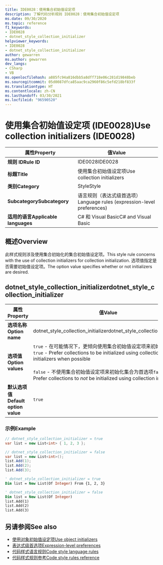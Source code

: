 ```yaml
---
title: IDE0028：使用集合初始值设定项
description: 了解代码分析规则 IDE0028：使用集合初始值设定项
ms.date: 09/30/2020
ms.topic: reference
f1_keywords:
- IDE0028
- dotnet_style_collection_initializer
helpviewer_keywords:
- IDE0028
- dotnet_style_collection_initializer
author: gewarren
ms.author: gewarren
dev_langs:
- CSharp
- VB
ms.openlocfilehash: a885fc94a816dbb5a8dff718e06c281d19848beb
ms.sourcegitcommit: 05d0087dfca85aac9ca2960f86c5efd218bf833f
ms.translationtype: HT
ms.contentlocale: zh-CN
ms.lasthandoff: 03/30/2021
ms.locfileid: "96590520"
---
```

# <a name="use-collection-initializers-ide0028"></a><span data-ttu-id="2fad1-103">使用集合初始值设定项 (IDE0028)</span><span class="sxs-lookup"><span data-stu-id="2fad1-103">Use collection initializers (IDE0028)</span></span>

|<span data-ttu-id="2fad1-104">属性</span><span class="sxs-lookup"><span data-stu-id="2fad1-104">Property</span></span>|<span data-ttu-id="2fad1-105">值</span><span class="sxs-lookup"><span data-stu-id="2fad1-105">Value</span></span>|
|-|-|
| <span data-ttu-id="2fad1-106">**规则 ID**</span><span class="sxs-lookup"><span data-stu-id="2fad1-106">**Rule ID**</span></span> | <span data-ttu-id="2fad1-107">IDE0028</span><span class="sxs-lookup"><span data-stu-id="2fad1-107">IDE0028</span></span> |
| <span data-ttu-id="2fad1-108">**标题**</span><span class="sxs-lookup"><span data-stu-id="2fad1-108">**Title**</span></span> | <span data-ttu-id="2fad1-109">使用集合初始值设定项</span><span class="sxs-lookup"><span data-stu-id="2fad1-109">Use collection initializers</span></span> |
| <span data-ttu-id="2fad1-110">**类别**</span><span class="sxs-lookup"><span data-stu-id="2fad1-110">**Category**</span></span> | <span data-ttu-id="2fad1-111">Style</span><span class="sxs-lookup"><span data-stu-id="2fad1-111">Style</span></span> |
| <span data-ttu-id="2fad1-112">**Subcategory**</span><span class="sxs-lookup"><span data-stu-id="2fad1-112">**Subcategory**</span></span> | <span data-ttu-id="2fad1-113">语言规则（表达式级首选项）</span><span class="sxs-lookup"><span data-stu-id="2fad1-113">Language rules (expression-level preferences)</span></span> |
| <span data-ttu-id="2fad1-114">**适用的语言**</span><span class="sxs-lookup"><span data-stu-id="2fad1-114">**Applicable languages**</span></span> | <span data-ttu-id="2fad1-115">C# 和 Visual Basic</span><span class="sxs-lookup"><span data-stu-id="2fad1-115">C# and Visual Basic</span></span> |

## <a name="overview"></a><span data-ttu-id="2fad1-116">概述</span><span class="sxs-lookup"><span data-stu-id="2fad1-116">Overview</span></span>

<span data-ttu-id="2fad1-117">此样式规则涉及使用集合初始化的集合初始值设定项。</span><span class="sxs-lookup"><span data-stu-id="2fad1-117">This style rule concerns with the use of collection initializers for collection initialization.</span></span> <span data-ttu-id="2fad1-118">选项值指定是否需要初始值设定项。</span><span class="sxs-lookup"><span data-stu-id="2fad1-118">The option value specifies whether or not initializers are desired.</span></span>

## <a name="dotnet_style_collection_initializer"></a><span data-ttu-id="2fad1-119">dotnet_style_collection_initializer</span><span class="sxs-lookup"><span data-stu-id="2fad1-119">dotnet_style_collection_initializer</span></span>

|<span data-ttu-id="2fad1-120">属性</span><span class="sxs-lookup"><span data-stu-id="2fad1-120">Property</span></span>|<span data-ttu-id="2fad1-121">值</span><span class="sxs-lookup"><span data-stu-id="2fad1-121">Value</span></span>|
|-|-|
| <span data-ttu-id="2fad1-122">**选项名称**</span><span class="sxs-lookup"><span data-stu-id="2fad1-122">**Option name**</span></span> | <span data-ttu-id="2fad1-123">dotnet_style_collection_initializer</span><span class="sxs-lookup"><span data-stu-id="2fad1-123">dotnet_style_collection_initializer</span></span>
| <span data-ttu-id="2fad1-124">**选项值**</span><span class="sxs-lookup"><span data-stu-id="2fad1-124">**Option values**</span></span> | <span data-ttu-id="2fad1-125">`true` - 在可能情况下，更倾向使用集合初始值设定项来初始化集合</span><span class="sxs-lookup"><span data-stu-id="2fad1-125">`true` - Prefer collections to be initialized using collection initializers when possible</span></span><br /><br /><span data-ttu-id="2fad1-126">`false` - 不使用集合初始值设定项来初始化集合为首选项</span><span class="sxs-lookup"><span data-stu-id="2fad1-126">`false` - Prefer collections to *not* be initialized using collection initializers</span></span> |
| <span data-ttu-id="2fad1-127">**默认选项值**</span><span class="sxs-lookup"><span data-stu-id="2fad1-127">**Default option value**</span></span> | `true` |

### <a name="example"></a><span data-ttu-id="2fad1-128">示例</span><span class="sxs-lookup"><span data-stu-id="2fad1-128">Example</span></span>

```csharp
// dotnet_style_collection_initializer = true
var list = new List<int> { 1, 2, 3 };

// dotnet_style_collection_initializer = false
var list = new List<int>();
list.Add(1);
list.Add(2);
list.Add(3);
```

```vb
' dotnet_style_collection_initializer = true
Dim list = New List(Of Integer) From {1, 2, 3}

' dotnet_style_collection_initializer = false
Dim list = New List(Of Integer)
list.Add(1)
list.Add(2)
list.Add(3)
```

## <a name="see-also"></a><span data-ttu-id="2fad1-129">另请参阅</span><span class="sxs-lookup"><span data-stu-id="2fad1-129">See also</span></span>

- [<span data-ttu-id="2fad1-130">使用对象初始值设定项</span><span class="sxs-lookup"><span data-stu-id="2fad1-130">Use object initializers</span></span>](ide0017.md)
- [<span data-ttu-id="2fad1-131">表达式级首选项</span><span class="sxs-lookup"><span data-stu-id="2fad1-131">Expression-level preferences</span></span>](expression-level-preferences.md)
- [<span data-ttu-id="2fad1-132">代码样式语言规则</span><span class="sxs-lookup"><span data-stu-id="2fad1-132">Code style language rules</span></span>](language-rules.md)
- [<span data-ttu-id="2fad1-133">代码样式规则参考</span><span class="sxs-lookup"><span data-stu-id="2fad1-133">Code style rules reference</span></span>](index.md)
